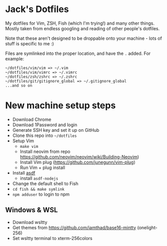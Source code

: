 # Jack's Dotfiles

My dotfiles for Vim, ZSH, Fish (which I'm trying!) and many other things. Mostly taken from endless googling and reading of other people's dotfiles.

Note that these aren't designed to be droppable onto your machine - lots of stuff is specific to me :)

Files are symlinked into the proper location, and have the `.` added. For example:

```
~/dotfiles/vim/vim => ~/.vim
~/dotfiles/vim/vimrc => ~/.vimrc
~/dotfiles/zsh/zshrc => ~/.zshrc
~/dotfiles/git/gitignore_global => ~/.gitignore_global
...and so on
```

# New machine setup steps

- Download Chrome
- Download 1Password and login
- Generate SSH key and set it up on GitHub
- Clone this repo into `~/dotfiles`
- Setup Vim
  - `make vim`
  - Install neovim from repo https://github.com/neovim/neovim/wiki/Building-Neovim)
  - Install Vim plug (https://github.com/junegunn/vim-plug)
  - Run Vim + plug install
- Install [asdf](https://asdf-vm.com/#/)
  - install `asdf-nodejs`
- Change the default shell to Fish
- `cd fish && make symlink`
- `npm adduser` to login to npm

## Windows & WSL
- Download wsltty
- Get themes from https://github.com/iamthad/base16-mintty (onelight-256)
- Set wsltty terminal to xterm-256colors


